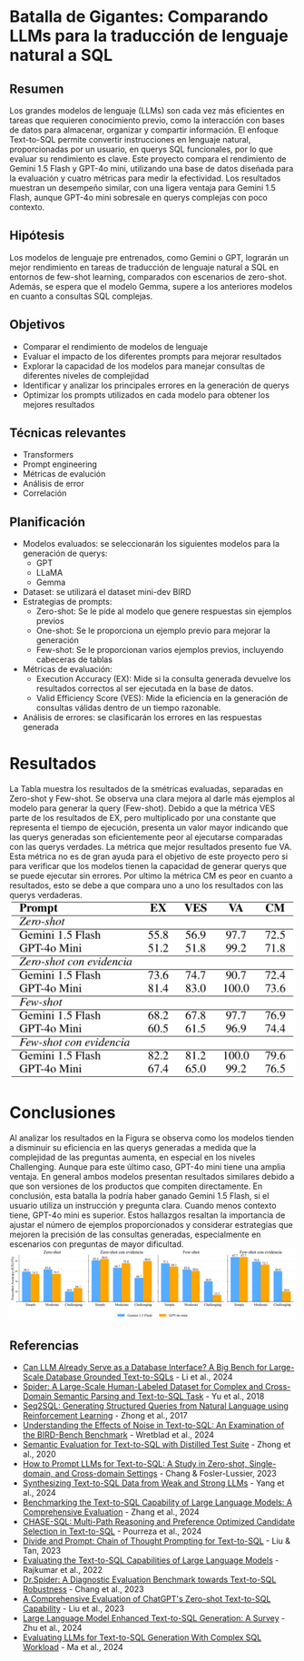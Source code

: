 # Batalla de Gigantes: Comparando LLMs para la traducción de lenguaje natural a SQL


## Resumen
Los grandes modelos de lenguaje (LLMs) son cada vez más eficientes en tareas que requieren conocimiento previo, como la interacción con bases de datos para almacenar, organizar y compartir información. El enfoque Text-to-SQL permite convertir instrucciones en lenguaje natural, proporcionadas por un usuario, en querys SQL funcionales, por lo que evaluar su rendimiento es clave. Este proyecto compara el rendimiento de Gemini 1.5 Flash y GPT-4o mini, utilizando una base de datos diseñada para la evaluación y cuatro métricas para medir la efectividad. Los resultados muestran un desempeño similar, con una ligera ventaja para Gemini 1.5 Flash, aunque GPT-4o mini sobresale en querys complejas con poco contexto.

## Hipótesis
Los modelos de lenguaje pre entrenados, como Gemini o GPT, lograrán un mejor rendimiento en tareas de traducción de lenguaje natural a SQL en entornos de few-shot learning, comparados con escenarios de zero-shot. Además, se espera que el modelo Gemma, supere a los anteriores modelos en cuanto a consultas SQL complejas.

## Objetivos 
- Comparar el rendimiento de modelos de lenguaje 
- Evaluar el impacto de los diferentes prompts para mejorar resultados 
- Explorar la capacidad de los modelos para manejar consultas de diferentes niveles de complejidad
- Identificar y analizar los principales errores en la generación de querys 
- Optimizar los prompts utilizados en cada modelo para obtener los mejores resultados

## Técnicas relevantes
- Transformers 
- Prompt engineering
- Métricas de evalución
- Análisis de error
- Correlación 

## Planificación 
- Modelos evaluados: se seleccionarán los siguientes modelos para la generación de querys: 
  - GPT
  - LLaMA
  - Gemma
- Dataset: se utilizará el dataset mini-dev BIRD 
- Estrategias de prompts:  
  - Zero-shot: Se le pide al modelo que genere respuestas sin ejemplos previos
  - One-shot: Se le proporciona un ejemplo previo para mejorar la generación
  - Few-shot: Se le proporcionan varios ejemplos previos, incluyendo cabeceras de tablas
- Métricas de evaluación: 
  - Execution Accuracy (EX): Mide si la consulta generada devuelve los resultados correctos al ser ejecutada en la base de datos.
  - Valid Efficiency Score (VES): Mide la eficiencia en la generación de consultas válidas dentro de un tiempo razonable.
- Análisis de errores: se clasificarán los errores en las respuestas generada

# Resultados 
La Tabla muestra los resultados de la smétricas  evaluadas, separadas en Zero-shot y Few-shot. Se observa una clara mejora al darle más ejemplos al modelo para generar la query (Few-shot). Debido a que la métrica VES parte de los resultados de EX, pero multiplicado por una constante que representa el tiempo de ejecución, presenta un valor mayor indicando que las querys generadas son eficientemente peor al ejecutarse comparadas con las querys verdades. La métrica que mejor resultados presento fue VA. Esta métrica no es de gran ayuda para el objetivo de este proyecto pero si para verificar que los modelos tienen la capacidad de generar querys que se puede ejecutar sin errores. Por ultimo
la métrica CM es peor en cuanto a resultados, esto se debe a que compara uno a uno los resultados con las querys verdaderas. 
![alt text](https://github.com/EnzoRg/text_mining/blob/main/imagen/table_results.png)

# Conclusiones
Al analizar los resultados en la Figura se observa como los modelos tienden a disminuir su eficiencia en las querys generadas a medida que la complejidad de las preguntas aumenta, en especial en los niveles Challenging. Aunque para este último caso, GPT-4o mini tiene una amplia ventaja. En general ambos modelos presentan resultados similares debido a que son versiones de los productos que compiten directamente. En conclusión, esta
 batalla la podría haber ganado Gemini 1.5 Flash, si el usuario utiliza un instrucción y pregunta clara. Cuando menos contexto tiene, GPT-4o mini es superior. Estos hallazgos resaltan la importancia de ajustar el número de ejemplos proporcionados y considerar estrategias que mejoren la precisión de las consultas generadas, especialmente en escenarios con preguntas de mayor dificultad.
![alt text](https://github.com/EnzoRg/text_mining/blob/main/imagen/ex_total_1x4.png)

## Referencias
- [Can LLM Already Serve as a Database Interface? A Big Bench for Large-Scale Database Grounded Text-to-SQLs](https://neurips.cc/) - Li et al., 2024  
- [Spider: A Large-Scale Human-Labeled Dataset for Complex and Cross-Domain Semantic Parsing and Text-to-SQL Task](https://arxiv.org/abs/1809.08887) - Yu et al., 2018  
- [Seq2SQL: Generating Structured Queries from Natural Language using Reinforcement Learning](https://arxiv.org/abs/1709.00103) - Zhong et al., 2017  
- [Understanding the Effects of Noise in Text-to-SQL: An Examination of the BIRD-Bench Benchmark](https://arxiv.org/abs/2402.12243) - Wretblad et al., 2024  
- [Semantic Evaluation for Text-to-SQL with Distilled Test Suite](https://www.aclweb.org/anthology/2020.emnlp-main.582/) - Zhong et al., 2020  
- [How to Prompt LLMs for Text-to-SQL: A Study in Zero-shot, Single-domain, and Cross-domain Settings](https://arxiv.org/abs/2305.11853) - Chang & Fosler-Lussier, 2023  
- [Synthesizing Text-to-SQL Data from Weak and Strong LLMs](https://doi.org/10.48550/arXiv.2408.03256) - Yang et al., 2024  
- [Benchmarking the Text-to-SQL Capability of Large Language Models: A Comprehensive Evaluation](https://doi.org/10.48550/arXiv.2403.02951) - Zhang et al., 2024  
- [CHASE-SQL: Multi-Path Reasoning and Preference Optimized Candidate Selection in Text-to-SQL](https://arxiv.org/abs/2410.01943) - Pourreza et al., 2024  
- [Divide and Prompt: Chain of Thought Prompting for Text-to-SQL](https://arxiv.org/abs/2304.11556) - Liu & Tan, 2023  
- [Evaluating the Text-to-SQL Capabilities of Large Language Models](https://arxiv.org/abs/2204.00498) - Rajkumar et al., 2022  
- [Dr.Spider: A Diagnostic Evaluation Benchmark towards Text-to-SQL Robustness](https://arxiv.org/abs/2301.08881) - Chang et al., 2023  
- [A Comprehensive Evaluation of ChatGPT's Zero-shot Text-to-SQL Capability](https://arxiv.org/abs/2303.13547) - Liu et al., 2023  
- [Large Language Model Enhanced Text-to-SQL Generation: A Survey](https://arxiv.org/abs/2410.06011) - Zhu et al., 2024  
- [Evaluating LLMs for Text-to-SQL Generation With Complex SQL Workload](https://arxiv.org/abs/2407.19517) - Ma et al., 2024  

